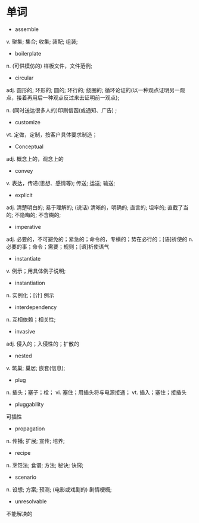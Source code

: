 # 单词

* assemble

v. 聚集; 集合; 收集; 装配; 组装;

* boilerplate

n. (可供模仿的) 样板文件，文件范例;

* circular

adj. 圆形的; 环形的; 圆的; 环行的; 绕圈的; 循环论证的(以一种观点证明另一观点，接着再用后一种观点反过来去证明前一观点);

n.	(同时送达很多人的)印刷信函(或通知、广告) ;

* customize

vt. 定做，定制，按客户具体要求制造；

* Conceptual

adj. 概念上的，观念上的

* convey

v. 表达，传递(思想、感情等); 传送; 运送; 输送;

* explicit

adj. 清楚明白的; 易于理解的; (说话) 清晰的，明确的; 直言的; 坦率的; 直截了当的; 不隐晦的; 不含糊的;

* imperative

adj. 必要的，不可避免的；紧急的；命令的，专横的；势在必行的；[语]祈使的
n. 必要的事；命令；需要；规则；[语]祈使语气

* instantiate

v. 例示；用具体例子说明;

* instantiation

n. 实例化；[计] 例示

* interdependency

n. 互相依赖；相关性;

* invasive

adj. 侵入的；入侵性的；扩散的

* nested

v. 筑巢; 巢居; 嵌套(信息);

* plug

n. 插头；塞子；栓； vi. 塞住；用插头将与电源接通； vt. 插入；塞住；接插头

* pluggability

可插性

* propagation

n. 传播; 扩展; 宣传; 培养;

* recipe

n. 烹饪法; 食谱; 方法; 秘诀; 诀窍;

* scenario

n. 设想; 方案; 预测; (电影或戏剧的) 剧情梗概;

* unresolvable

不能解决的


